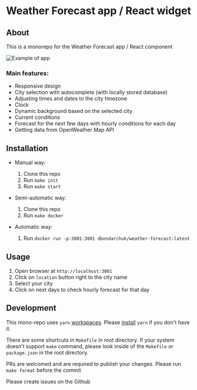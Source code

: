 # Weather Forecast app / React widget

## About

This is a monorepo for the Weather Forecast app / React component

![Example of app](./weather-forecast.png)

### Main features:

- Responsive design
- City selection with autocomplete (with locally stored database)
- Adjusting times and dates to the city timezone
- Clock
- Dynamic background based on the selected city
- Current conditions
- Forecast for the next few days with hourly conditions for each day
- Getting data from OpenWeather Map API

## Installation

- Manual way:

  1. Clone this repo
  2. Run `make init`
  3. Run `make start`

- Semi-automatic way:

  1. Clone this repo
  2. Run `make docker`

- Automatic way:

  1. Run `docker run -p:3001:3001 dbondarchuk/weather-forecast:latest`

## Usage

1. Open browser at `http://localhost:3001`
2. Click on `location` button right to the city name
3. Select your city
4. Click on next days to check hourly forecast for that day

## Development

This mono-repo uses `yarn` [workspaces](https://classic.yarnpkg.com/lang/en/docs/workspaces/). Please [install](https://classic.yarnpkg.com/en/docs/install) `yarn` if you don't have it.

There are some shortcuts in `Makefile` in root directory. If your system doesn't support `make` command, please look inside of the `Makefile` or `package.json` in the root directory.

PRs are welcomed and are required to publish your changes. Please run `make format` before the commit

Please create issues on the Github

